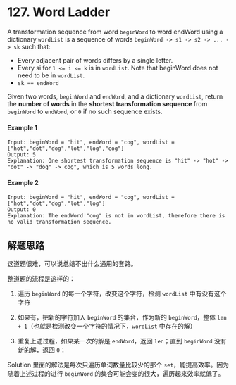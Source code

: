 # 127. Word Ladder

A transformation sequence from word `beginWord` to word endWord using a dictionary `wordList` is a sequence of words `beginWord -> s1 -> s2 -> ... -> sk` such that:

+ Every adjacent pair of words differs by a single letter.
+ Every si for `1 <= i <= k` is in `wordList`. Note that beginWord does not need to be in `wordList`.
+ `sk == endWord`

Given two words, `beginWord` and `endWord`, and a dictionary `wordList`, return the **number of words** in the **shortest transformation sequence** from `beginWord` to `endWord`, or `0` if no such sequence exists.

#### Example 1

```
Input: beginWord = "hit", endWord = "cog", wordList = ["hot","dot","dog","lot","log","cog"]
Output: 5
Explanation: One shortest transformation sequence is "hit" -> "hot" -> "dot" -> "dog" -> cog", which is 5 words long.
```

#### Example 2

```
Input: beginWord = "hit", endWord = "cog", wordList = ["hot","dot","dog","lot","log"]
Output: 0
Explanation: The endWord "cog" is not in wordList, therefore there is no valid transformation sequence.
```

## 解题思路

这道题很难，可以说总结不出什么通用的套路。

整道题的流程是这样的：

1. 遍历 `beginWord` 的每一个字符，改变这个字符，检测 `wordList` 中有没有这个字符

2. 如果有，把新的字符加入 `beginWord` 的集合，作为新的 `beginWord`，整体 `len + 1`（也就是检测改变一个字符的情况下，`wordList` 中存在的解）

3. 重复上述过程，如果某一次的解是 `endWord`，返回 `len`；直到 `beginWord` 没有新的解，返回 `0`；

Solution 里面的解法是每次只遍历单词数量比较少的那个 `set`，能提高效率。因为随着上述过程的进行 `beginWord` 的集合可能会变的很大，遍历起来效率就低了。